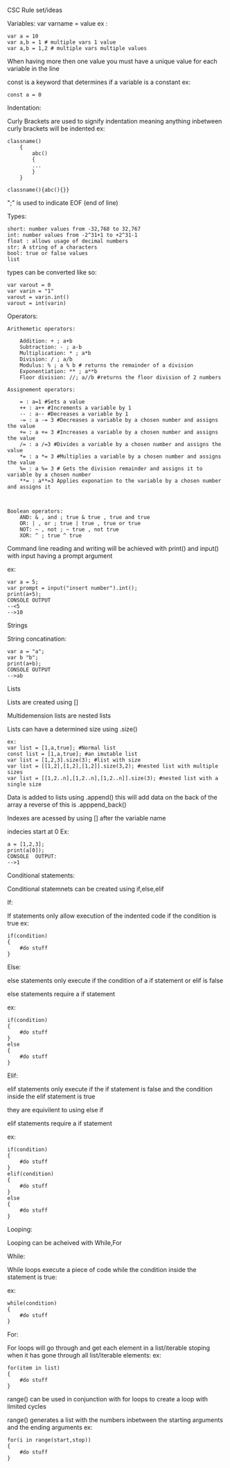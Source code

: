 CSC Rule set/ideas

Variables:
var varname = value
ex :

	var a = 10 
	var a,b = 1 # multiple vars 1 value
	var a,b = 1,2 # multiple vars multiple values

When having more then one value you must have a unique value for each variable in the line

const is a keyword that determines if a variable is a constant
ex:

	const a = 0

Indentation:

Curly Brackets are used to signify indentation meaning anything inbetween curly brackets will be indented
ex:

	classname()
    	{
        	abc()
        	{
        	...
        	}
    	}
	
	classname(){abc(){}}

";" is used to indicate EOF (end of line) 

Types:

    short: number values from -32,768 to 32,767
    int: number values from -2^31+1 to +2^31-1
    float : allows usage of decimal numbers
    str: A string of a characters
    bool: true or false values
    list

types can be converted like so:

	var varout = 0
	var varin = "1"
	varout = varin.int()
	varout = int(varin)


Operators:

	Arithemetic operators:

		Addition: + ; a+b
		Subtraction: - ; a-b
		Multiplication: * ; a*b
		Division: / ; a/b
		Modulus: % ; a % b # returns the remainder of a division
		Exponentiation: ** ; a**b
		Floor division: //; a//b #returns the floor division of 2 numbers

	Assignement operators:

		= : a=1 #Sets a value
		++ : a++ #Increments a variable by 1
		-- : a-- #Decreases a variable by 1
		-= : a -= 3 #Decreases a variable by a chosen number and assigns the value
		+= : a += 3 #Increases a variable by a chosen number and assigns the value
		/= : a /=3 #Divides a variable by a chosen number and assigns the value
		*= : a *= 3 #Multiplies a variable by a chosen number and assigns the value
		%= : a %= 3 # Gets the division remainder and assigns it to variable by a chosen number
		**= : a**=3 Applies exponation to the variable by a chosen number and assigns it



	Boolean operators:
		AND: & , and ; true & true , true and true
		OR: | , or ; true | true , true or true
		NOT: ~ , not ; ~ true , not true
		XOR: ^ ; true ^ true

Command line reading and writing will be achieved with print() and input() with input having a prompt argument

ex:

	var a = 5;
	var prompt = input("insert number").int();
	print(a+5);
	CONSOLE OUTPUT
	--<5
	-->10

Strings

String concatination:

	var a = "a";
	var b "b";
	print(a+b);
	CONSOLE OUTPUT
	-->ab

Lists


Lists are created using []

Multidemension lists are nested lists

Lists can have a determined size using .size()

	ex:
	var list = [1,a,true]; #Normal list
	const list = [1,a,true]; #an imutable list
	var list = [1,2,3].size(3); #list with size
	var list = [[1,2],[1,2],[1,2]].size(3,2); #nested list with multiple sizes
	var list = [[1,2..n],[1,2..n],[1,2..n]].size(3); #nested list with a single size

Data is added to lists using .append() this will add data on the back of the array a reverse of this is .apppend_back()

Indexes are acessed by using [] after the variable name

indecies start at 0
Ex:

	a = [1,2,3];
	print(a[0]);
	CONSOLE  OUTPUT:
	-->1


Conditional statements:

Conditional statemnets can be created using if,else,elif


If:

If statements only allow execution of the indented code if the condition is true
ex:

	if(condition)
	{
    	#do stuff
	}


Else:

else statements only execute if the condition of a if statement or elif is false

else statements require a if statement

ex:

	if(condition)
	{
    	#do stuff
	}
	else
	{
    	#do stuff
	}


Elif:

elif statements only execute if the if statement is false and the condition inside the elif statement is true

they are equivilent to using else if

elif statements require a if statement

ex:

	if(condition)
	{
    	#do stuff
	}
	elif(condition)
	{
    	#do stuff
	}
	else
	{
    	#do stuff
	}

Looping:

Looping can be acheived with While,For

While:

While loops execute a piece of code while the condition inside the statement is true:

ex:

	while(condition)
	{
    	#do stuff
	}


For:

For loops will go through and get each element in a list/iterable stoping when it has gone through all list/iterable elements:
ex:

	for(item in list)
	{
    	#do stuff
	}

range() can be used in conjunction with for loops to create a loop with limited cycles

range() generates a list with the numbers inbetween the starting arguments and the ending arguments
ex:

	for(i in range(start,stop))
	{
    	#do stuff
	}	
